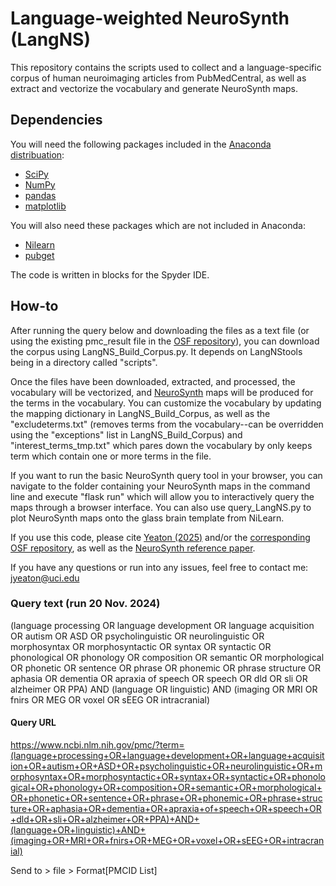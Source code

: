 # Language-weighted NeuroSynth (LangNS)
This repository contains the scripts used to collect and a language-specific corpus of human neuroimaging articles from PubMedCentral, as well as extract and vectorize the vocabulary and generate NeuroSynth maps.

## Dependencies
You will need the following packages included in the [Anaconda distribuation]():
- [SciPy](https://scipy.org/)
- [NumPy](https://numpy.org/)
- [pandas](https://pandas.pydata.org/)
- [matplotlib](https://matplotlib.org/)

You will also need these packages which are not included in Anaconda:
- [Nilearn](https://nilearn.github.io/stable/index.html)
- [pubget](https://neuroquery.github.io/pubget/pubget.html)

The code is written in blocks for the Spyder IDE.

## How-to
After running the query below and downloading the files as a text file (or using the existing pmc_result file in the [OSF repository](https://osf.io/2f9yc/)), you can download the corpus using LangNS_Build_Corpus.py. It depends on LangNStools being in a directory called "scripts".

Once the files have been downloaded, extracted, and processed, the vocabulary will be vectorized, and [NeuroSynth](https://neurosynth.org/) maps will be produced for the terms in the vocabulary. You can customize the vocabulary by updating the mapping dictionary in LangNS_Build_Corpus, as well as the "excludeterms.txt" (removes terms from the vocabulary--can be overridden using the "exceptions" list in LangNS_Build_Corpus) and "interest_terms_tmp.txt" which pares down the vocabulary by only keeps term which contain one or more terms in the file.

If you want to run the basic NeuroSynth query tool in your browser, you can navigate to the folder containing your NeuroSynth maps in the command line and execute "flask run" which will allow you to interactively query the maps through a browser interface. You can also use query_LangNS.py to plot NeuroSynth maps onto the glass brain template from NiLearn.

If you use this code, please cite [Yeaton (2025)](https://doi.org/10.31234/osf.io/xku24) and/or the [corresponding OSF repository](doi.org/10.17605/OSF.IO/2F9YC), as well as the [NeuroSynth reference paper](https://doi.org/10.1038/nmeth.1635).

If you have any questions or run into any issues, feel free to contact me: jyeaton@uci.edu

### Query text (run 20 Nov. 2024)
(language processing OR language development OR language acquisition OR autism OR ASD OR psycholinguistic OR neurolinguistic OR morphosyntax OR morphosyntactic OR syntax OR syntactic OR phonological OR phonology OR composition OR semantic OR morphological OR phonetic OR sentence OR phrase OR phonemic OR phrase structure OR aphasia OR dementia OR apraxia of speech OR speech OR dld OR sli OR alzheimer OR PPA) AND (language OR linguistic) AND (imaging OR MRI OR fnirs OR MEG OR voxel OR sEEG OR intracranial)

#### Query URL
https://www.ncbi.nlm.nih.gov/pmc/?term=(language+processing+OR+language+development+OR+language+acquisition+OR+autism+OR+ASD+OR+psycholinguistic+OR+neurolinguistic+OR+morphosyntax+OR+morphosyntactic+OR+syntax+OR+syntactic+OR+phonological+OR+phonology+OR+composition+OR+semantic+OR+morphological+OR+phonetic+OR+sentence+OR+phrase+OR+phonemic+OR+phrase+structure+OR+aphasia+OR+dementia+OR+apraxia+of+speech+OR+speech+OR+dld+OR+sli+OR+alzheimer+OR+PPA)+AND+(language+OR+linguistic)+AND+(imaging+OR+MRI+OR+fnirs+OR+MEG+OR+voxel+OR+sEEG+OR+intracranial)

Send to > file > Format[PMCID List]
